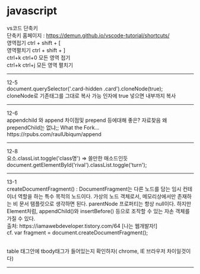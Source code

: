 # javascript
 vs코드 단축키 <br>
 단축키 홈페이지 : https://demun.github.io/vscode-tutorial/shortcuts/ <br>
 영역접기 ctrl + shift + [ <br>
 영역펼치기 ctrl + shift + ] <br>
 ctrl+k ctrl+0	모든 영역 접기 <br>
 ctrl+k ctrl+j	모든 영역 펼치기 <br>

<hr/> 
12-5<br>
document.querySelector('.card-hidden .card').cloneNode(true);<br>
cloneNode로 기존태그를 그대로 복사 가능 인자에 true 넣으면 내부까지 복사<br>

<hr/>
12-6<br>
appendchild 와 append 차이점및 prepend 등에대해 좋은? 자료찾음 왜 prependChild는 없냐;; What the Fork...<br>
https://rpubs.com/raulUbiqum/append<br>

<hr>
12-8<br>
요소.classList.toggle('class명') => 쓸만한 매소드인듯<br>
document.getElementById('rival').classList.toggle('turn');<br>

<hr>
13-1<br>
createDocumentFragment() : DocumentFragment는 다른 노드를 담는 임시 컨테이너 역할을 하는 특수 목적의 노드이다. 가상의 노드 객체로서, 메모리상에서만 존재하는 비 문서 탬플릿으로 생각하면 된다. parentNode 프로퍼티는 항상 null이다. 하지만 Element처럼, appendChild()와 insertBefore() 등으로 조작할 수 있는 자손 객체를 가질 수 있다.<br>
출처: https://iamawebdeveloper.tistory.com/64 [나는 웹개발자!]<br>
cf. var fragment = document.createDocumentFragment();<br><br>

table 태그안에 tbody태그가 들어있는지 확인하자( chrome, IE 브라우저 차이일것이다)<br>



<hr>



